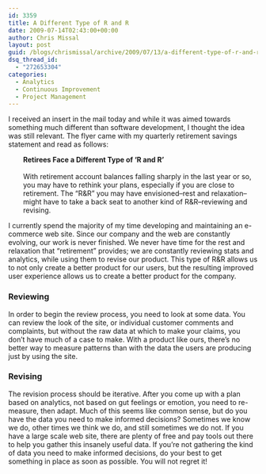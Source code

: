 ```yaml
---
id: 3359
title: A Different Type of R and R
date: 2009-07-14T02:43:00+00:00
author: Chris Missal
layout: post
guid: /blogs/chrismissal/archive/2009/07/13/a-different-type-of-r-and-r.aspx
dsq_thread_id:
  - "272653304"
categories:
  - Analytics
  - Continuous Improvement
  - Project Management
---
```

I received an insert in the mail today and while it was aimed towards something much different than software development, I thought the idea was still relevant. The flyer came with my quarterly retirement savings statement and read as follows:

<p style="padding-left: 30px">
  <b>Retirees Face a Different Type of &#8216;R and R&#8217;</b><br />&nbsp;&nbsp;&nbsp; <br />With retirement account balances falling sharply in the last year or so, you may have to rethink your plans, especially if you are close to retirement. The &#8220;R&R&#8221; you may have envisioned&#8211;rest and relaxation&#8211;might have to take a back seat to another kind of R&R&#8211;reviewing and revising.
</p>

I currently spend the majority of my time developing and maintaining an e-commerce web site. Since our company and the web are constantly evolving, our work is never finished. We never have time for the rest and relaxation that &#8220;retirement&#8221; provides; we are constantly reviewing stats and analytics, while using them to revise our product. This type of R&R allows us to not only create a better product for our users, but the resulting improved user experience allows us to create a better product for the company.

### Reviewing

In order to begin the review process, you need to look at some data. You can review the look of the site, or individual customer comments and complaints, but without the raw data at which to make your claims, you don&#8217;t have much of a case to make. With a product like ours, there&#8217;s no better way to measure patterns than with the data the users are producing just by using the site.

### Revising

The revision process should be iterative. After you come up with a plan based on analytics, not based on gut feelings or emotion, you need to re-measure, then adapt. Much of this seems like common sense, but do you have the data you need to make informed decisions? Sometimes we know we do, other times we think we do, and still sometimes we do not. If you have a large scale web site, there are plenty of free and pay tools out there to help you gather this insanely useful data. If you&#8217;re not gathering the kind of data you need to make informed decisions, do your best to get something in place as soon as possible. You will not regret it!